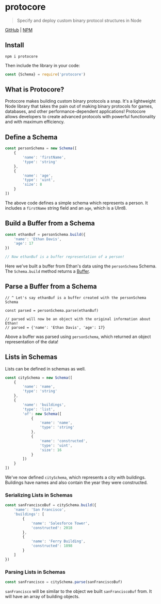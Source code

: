 # protocore
> Specify and deploy custom binary protocol structures in Node

[GitHub](https://github.com/ethanent/protocore) | [NPM](https://www.npmjs.com/package/protocore)

## Install

```
npm i protocore
```

Then include the library in your code:

```js
const {Schema} = require('protocore')
```

## What is Protocore?

Protocore makes building custom binary protocols a snap.
It's a lightweight Node library that takes the pain out of making binary protocols for games, databases, and other performance-dependent applications!
Protocore allows developers to create advanced protocols with powerful functionality and with maximum efficiency.

## Define a Schema

```js
const personSchema = new Schema([
	{
		'name': 'firstName',
		'type': 'string'
	},
	{
		'name': 'age',
		'type': 'uint',
		'size': 8
	}
])
```

The above code defines a simple schema which represents a person.
It includes a `firstName` string field and an `age`, which is a UInt8.

## Build a Buffer from a Schema

```js
const ethanBuf = personSchema.build({
	'name': 'Ethan Davis',
	'age': 17
})

// Now ethanBuf is a buffer representation of a person!
```

Here we've built a buffer from Ethan's data using the `personSchema` Schema. The `Schema.build` method returns a [Buffer](https://nodejs.org/api/buffer.html).

## Parse a Buffer from a Schema

```
// ^ Let's say ethanBuf is a buffer created with the personSchema Schema

const parsed = personSchema.parse(ethanBuf)

// parsed will now be an object with the original information about Ethan!
// parsed = {'name': 'Ethan Davis', 'age': 17}
```

Above a buffer was parsed using `personSchema`, which returned an object representation of the data!

## Lists in Schemas

Lists can be defined in schemas as well.

```js
const citySchema = new Schema([
	{
		'name': 'name',
		'type': 'string'
	},
	{
		'name': 'buildings',
		'type': 'list',
		'of': new Schema([
			{
				'name': 'name',
				'type': 'string'
			},
			{
				'name': 'constructed',
				'type': 'uint',
				'size': 16
			}
		])
	}
])
```

We've now defined `citySchema`, which represents a city with buildings. Buildings have names and also contain the year they were constructed.

### Serializing Lists in Schemas

```js
const sanFranciscoBuf = citySchema.build({
	'name': 'San Francisco',
	'buildings': [
		{
			'name': 'Salesforce Tower',
			'constructed': 2018
		},
		{
			'name': 'Ferry Building',
			'constructed': 1898
		}
	]
})
```

### Parsing Lists in Schemas

```js
const sanFrancisco = citySchema.parse(sanFranciscoBuf)
```

`sanFrancisco` will be similar to the object we built `sanFranciscoBuf` from. It will have an array of building objects.